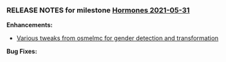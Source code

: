 ### RELEASE NOTES for milestone [Hormones 2021-05-31](https://github.com/SkyrimLL/SkLLmods/milestone/97?closed=1) 
**Enhancements:** 
- [Various tweaks from osmelmc for gender detection and transformation](https://github.com/SkyrimLL/SkLLmods/issues/1154)

**Bug Fixes:** 


